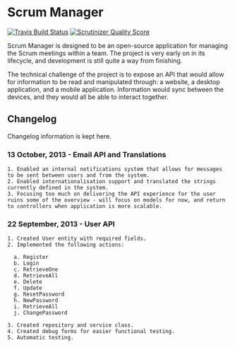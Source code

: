 # Scrum Manager #

[![Travis Build Status](https://travis-ci.org/petrepatrasc/ScrumManagerWeb.png?branch=master)](https://travis-ci.org/petrepatrasc/ScrumManagerWeb)
[![Scrutinizer Quality Score](https://scrutinizer-ci.com/g/petrepatrasc/ScrumManagerWeb/badges/quality-score.png?s=e43dcaba3f014330813fe1583a9a17ffd5cefe85)](https://scrutinizer-ci.com/g/petrepatrasc/ScrumManagerWeb/)

Scrum Manager is designed to be an open-source application for managing the Scrum meetings within a team. The project is very early on in its lifecycle, and development is still quite a way from finishing.

The technical challenge of the project is to expose an API that would allow for information to be read and manipulated through: a website, a desktop application, and a mobile application. Information would sync between the devices, and they would all be able to interact together.

## Changelog ##

Changelog information is kept here.

### 13 October, 2013 - Email API and Translations
    1. Enabled an internal notifications system that allows for messages to be sent between users and from the system.
    2. Enabled internationalisation support and translated the strings currently defined in the system.
    3. Focusing too much on delivering the API experience for the user ruins some of the overview - will focus on models for now, and return to controllers when application is more scalable.

### 22 September, 2013 - User API ###
    1. Created User entity with required fields.
    2. Implemented the following actions:

      a. Register
      b. Login
      c. RetrieveOne
      d. RetrieveAll
      e. Delete
      f. Update
      g. ResetPassword
      h. NewPassword
      i. RetrieveAll
      j. ChangePassword

    3. Created repository and service class.
    4. Created debug forms for easier functional testing.
    5. Automatic testing.

